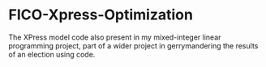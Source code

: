 # FICO-Xpress-Optimization
The XPress model code also present in my mixed-integer linear programming project, part of a wider project in gerrymandering the results of an election using code.
